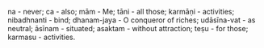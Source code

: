 na - never; ca - also; mām - Me; tāni - all those; karmāṇi - activities; nibadhnanti - bind; dhanam-jaya - O conqueror of riches; udāsīna-vat - as neutral; āsīnam - situated; asaktam - without attraction; teṣu - for those; karmasu - activities.